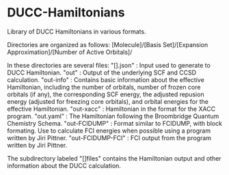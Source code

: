 # DUCC-Hamiltonians
Library of DUCC Hamiltonians in various formats.

Directories are organized as follows:
[Molecule]/[Basis Set]/[Expansion Approximation]/[Number of Active Orbitals]/

In these directories are several files:
"[].json" : Input used to generate to DUCC Hamiltonian.
"out" : Output of the underlying SCF and CCSD calculation.
"out-info" : Contains basic information about the effective Hamiltonian, including the number of orbitals, number of frozen core orbitals (if any), the corresponding SCF energy, the adjusted repusion energy (adjusted for freezing core orbitals), and orbital energies for the effective Hamiltonian.
"out-xacc" : Hamiltonian in the format for the XACC program.
"out.yaml" : The Hamiltonian following the Broombridge Quantum Chemistry Schema.
"out-FCIDUMP" : Format similar to FCIDUMP, with block formating. Use to calculate FCI energies when possible using a program written by Jiri Pittner.
"out-FCIDUMP-FCI" : FCI output from the program written by Jiri Pittner.

The subdirectory labeled "[]files" contains the Hamiltonian output and other information about the DUCC calculation.

